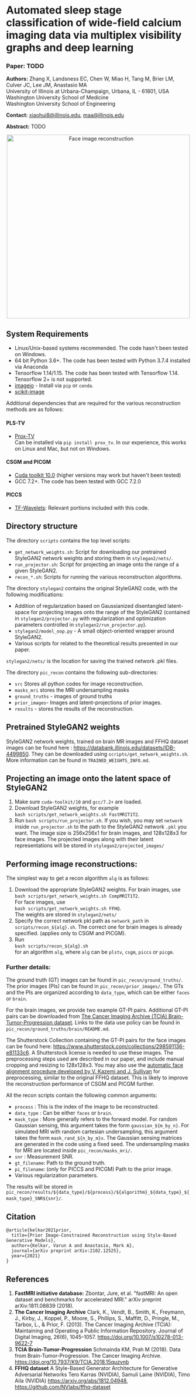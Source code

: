 # Automated sleep stage classification of wide-field calcium imaging data via multiplex visibility graphs and deep learning

### Paper: TODO

**Authors:** Zhang X, Landsness EC, Chen W, Miao H, Tang M, Brier LM, Culver JC, Lee JM, Anastasio MA <br />
University of Illinois at Urbana-Champaign, Urbana, IL - 61801, USA <br>
Washington University School of Medicine<br>
Washington University School of Engineering<br>

**Contact:** xiaohui8@illinois.edu, maa@illinois.edu

**Abstract:** TODO
<p align="center">
<img src="./pic_recon/docs/face_recons_paper.png" alt="Face image reconstruction" width="500"/>
</p>

## System Requirements
- Linux/Unix-based systems recommended. The code hasn't been tested on Windows.
- 64 bit Python 3.6+. The code has been tested with Python 3.7.4 installed via Anaconda
- Tensorflow 1.14/1.15. The code has been tested with Tensorflow 1.14. Tensorflow 2+ is not supported.
- [imageio](https://imageio.readthedocs.io/en/stable/) - Install via `pip` or `conda`.
- [scikit-image](https://scikit-image.org/)

Additional dependencies that are required for the various reconstruction methods are as follows:
#### PLS-TV
- [Prox-TV](https://pythonhosted.org/prox_tv/)<br />
  Can be installed via `pip install prox_tv`. In our experience, this works on Linux and Mac, but not on Windows.
  
#### CSGM and PICGM
- [Cuda toolkit 10.0](https://developer.nvidia.com/cuda-toolkit) (higher versions may work but haven't been tested)
- GCC 7.2+. The code has been tested with GCC 7.2.0

#### PICCS
- [TF-Wavelets](https://github.com/UiO-CS/tf-wavelets): Relevant portions included with this code.
  
## Directory structure
The directory `scripts` contains the top level scripts:
- `get_network_weights.sh`: Script for downloading our pretrained StyleGAN2 network weights and storing them in `stylegan2/nets/`.
- `run_projector.sh`: Script for projecting an image onto the range of a given StyleGAN2.
- `recon_*.sh`: Scripts for running the various reconstruction algorithms.

The directory `stylegan2` contains the original StyleGAN2 code, with the following modifications:
- Addition of regularization based on Gaussianized disentangled latent-space for projecting images onto the range of the StyleGAN2 (contained in `stylegan2/projector.py` with regularization and optimization parameters controlled in `stylegan2/run_projector.py`). 
- `stylegan2/model_oop.py` - A small object-oriented wrapper around StyleGAN2.
- Various scripts for related to the theoretical results presented in our paper. 

`stylegan2/nets/` is the location for saving the trained network .pkl files.

The directory `pic_recon` contains the following sub-directories:
- `src` Stores all python codes for image reconstruction.
- `masks_mri` stores the MRI undersampling masks
- `ground_truths` - images of ground truths
- `prior_images`- Images and latent-projections of prior images.
- `results` - stores the results of the reconstruction.

## Pretrained StyleGAN2 weights
StyleGAN2 network weights, trained on brain MR images and FFHQ dataset images can be found here : https://databank.illinois.edu/datasets/IDB-4499850. They can be downloaded using `scripts/get_network_weights.sh`. More information can be found in `TRAINED_WEIGHTS_INFO.md`. 

## Projecting an image onto the latent space of StyleGAN2
1. Make sure `cuda-toolkit/10` and `gcc/7.2+` are loaded.
2. Download StyleGAN2 weights, for example <br /> ```bash scripts/get_network_weights.sh FastMRIT1T2```.
3. Run `bash scripts/run_projector.sh`. If you wish, you may set `network` inside `run_projector.sh` to the path to the StyleGAN2 network `.pkl` you want. The image size is 256x256x1 for brain images, and 128x128x3 for face images. The projected images along with their latent representations will be stored in `stylegan2/projected_images/`

## Performing image reconstructions:

The simplest way to get a recon algorithm `alg` is as follows:
1. Download the appropriate StyleGAN2 weights. For brain images, use <br /> ```bash scripts/get_network_weights.sh CompMRIT1T2```.<br /> For face images, use <br /> ```bash scripts/get_network_weights.sh FFHQ```. <br /> The weights are stored in `stylegan2/nets/`
3. Specify the correct network pkl path as `network_path` in `scripts/recon_${alg}.sh`. The correct one for brain images is already specified. (applies only to CSGM and PICGM).
4. Run <br />```bash scripts/recon_${alg}.sh``` <br> for an algorithm `alg`, where `alg` can be `plstv`, `csgm`, `piccs` or `picgm`.

### Further details:

The ground truth (GT) images can be found in `pic_recon/ground_truths/`. The prior images (PIs) can be found in `pic_recon/prior_images/`. The GTs and the PIs are organized according to `data_type`, which can be either `faces` or `brain`. 

For the brain images, we provide two example GT-PI pairs. Additional GT-PI pairs can be downloaded from [The Cancer Imaging Archive (TCIA) Brain-Tumor-Progression dataset](https://wiki.cancerimagingarchive.net/display/Public/Brain-Tumor-Progression#3394811983c589667d0448b7be8e7831cbdcefa6). Links to the data use policy can be found in `pic_recon/ground_truths/brain/README.md`. 

The Shutterstock Collection containing the GT-PI pairs for the face images can be found here: https://www.shutterstock.com/collections/298591136-e81133c6. A Shutterstock license is needed to use these images. The preprocessing steps used  are described in our paper, and include manual cropping and resizing to 128x128x3. You may also use the [automatic face alignment procedure developed by V. Kazemi and J. Sullivan](https://www.cv-foundation.org/openaccess/content_cvpr_2014/papers/Kazemi_One_Millisecond_Face_2014_CVPR_paper.pdf) for preprocessing, similar to the original FFHQ dataset. This is likely to improve the reconstruction performance of CSGM and PICGM further.

All the recon scripts contain the following common arguments:
- `process` : This is the index of the image to be reconstructed.
- `data_type` : Can be either `faces` or `brain`.
- `mask_type` : More generally refers to the forward model. For random Gaussian sensing, this argument takes the form `gaussian_${m_by_n}`. For simulated MRI with random cartesian undersampling, this argument takes the form `mask_rand_${n_by_m}x`. The Gaussian sensing matrices are generated in the code using a fixed seed. The undersampling masks for MRI are located inside `pic_recon/masks_mri/`. 
- `snr` : Measurement SNR.
- `gt_filename`: Path to the ground truth.
- `pi_filename`: (only for PICCS and PICGM) Path to the prior image.
- Various regularization parameters.

The results will be stored in `pic_recon/results/${data_type}/${process}/${algorithm}_${data_type}_${mask_type}_SNR${snr}/`.

## Citation
```
@article{kelkar2021prior,
  title={Prior Image-Constrained Reconstruction using Style-Based Generative Models},
  author={Kelkar, Varun A and Anastasio, Mark A},
  journal={arXiv preprint arXiv:2102.12525},
  year={2021}
}
```

## References
1. **FastMRI initiative database:** Zbontar, Jure, et al. "fastMRI: An open dataset and benchmarks for accelerated MRI." arXiv preprint arXiv:1811.08839 (2018).
2. **The Cancer Imaging Archive** Clark, K., Vendt, B., Smith, K., Freymann, J., Kirby, J., Koppel, P., Moore, S., Phillips, S., Maffitt, D., Pringle, M., Tarbox, L., & Prior, F. (2013). The Cancer Imaging Archive (TCIA): Maintaining and Operating a Public Information Repository. Journal of Digital Imaging, 26(6), 1045–1057. https://doi.org/10.1007/s10278-013-9622-7
3. **TCIA Brain-Tumor-Progression** Schmainda KM, Prah M (2018). Data from Brain-Tumor-Progression. The Cancer Imaging Archive. https://doi.org/10.7937/K9/TCIA.2018.15quzvnb 
4. **FFHQ dataset** A Style-Based Generator Architecture for Generative Adversarial Networks
Tero Karras (NVIDIA), Samuli Laine (NVIDIA), Timo Aila (NVIDIA)
https://arxiv.org/abs/1812.04948, https://github.com/NVlabs/ffhq-dataset







